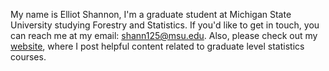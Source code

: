My name is Elliot Shannon,
I'm a graduate student at Michigan State University studying Forestry and Statistics. 
If you'd like to get in touch, you can reach me at my email: shann125@msu.edu. 
Also, please check out my [website](elliotshannon.github.io), where I post helpful content related to graduate level statistics courses. 
